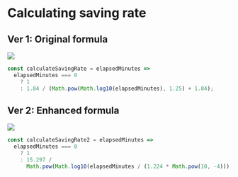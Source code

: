 # Calculating saving rate

## Ver 1: Original formula

![](https://user-images.githubusercontent.com/4289883/54080652-95b3b700-42a9-11e9-9aac-03c2b1777270.png)

```js
const calculateSavingRate = elapsedMinutes =>
  elapsedMinutes === 0
    ? 1
    : 1.84 / (Math.pow(Math.log10(elapsedMinutes), 1.25) + 1.84);
```

## Ver 2: Enhanced formula

![](https://user-images.githubusercontent.com/4289883/54080659-afed9500-42a9-11e9-832f-dce3a7e9d984.png)

```js
const calculateSavingRate2 = elapsedMinutes =>
  elapsedMinutes === 0
    ? 1
    : 15.297 /
      Math.pow(Math.log10(elapsedMinutes / (1.224 * Math.pow(10, -4))), 2);
```
